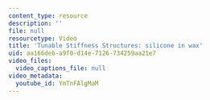 ```yaml
---
content_type: resource
description: ''
file: null
resourcetype: Video
title: 'Tunable Stiffness Structures: silicone in wax'
uid: aa166deb-a9f0-d14e-7126-734259aa21e7
video_files:
  video_captions_file: null
video_metadata:
  youtube_id: YmTnFAlgMaM
---
```

